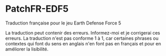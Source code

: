 # PatchFR-EDF5
Traduction française pour le jeu Earth Defense Force 5

La traduction peut contenir des erreurs. Informez-moi et je corrigerai ces erreurs.
La traduction n'est pas conforme 1 à 1, car certaines phrases ou contextes qui font du sens en anglais n'en font pas en français et pour en améliorer la lisibilité.
